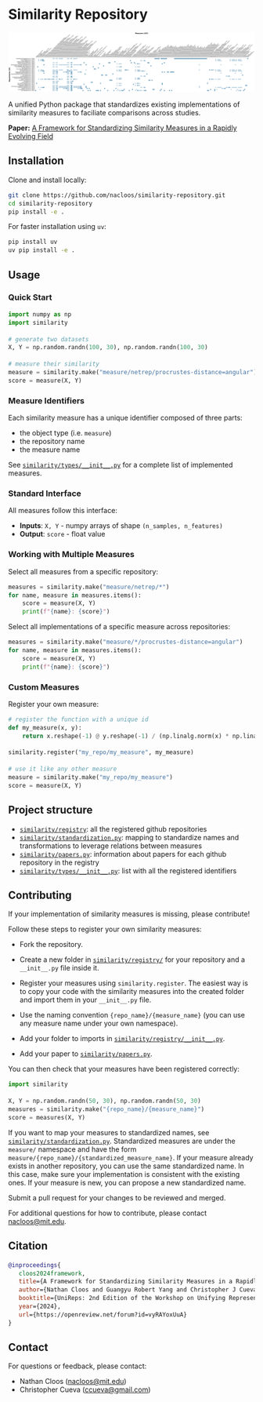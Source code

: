 # Similarity Repository


![Implemented measures](https://github.com/nacloos/similarity-repository/blob/main/figures/measures.png)


A unified Python package that standardizes existing implementations of similarity measures to faciliate comparisons across studies. 

**Paper:** [A Framework for Standardizing Similarity Measures in a Rapidly Evolving Field](https://openreview.net/pdf?id=vyRAYoxUuA)


## Installation

Clone and install locally:
```bash
git clone https://github.com/nacloos/similarity-repository.git
cd similarity-repository
pip install -e .
```
For faster installation using `uv`:
```bash
pip install uv
uv pip install -e .
```


## Usage

### Quick Start
```python
import numpy as np
import similarity

# generate two datasets
X, Y = np.random.randn(100, 30), np.random.randn(100, 30)

# measure their similarity
measure = similarity.make("measure/netrep/procrustes-distance=angular")
score = measure(X, Y)
```

### Measure Identifiers
Each similarity measure has a unique identifier composed of three parts:
* the object type (i.e. `measure`)
* the repository name
* the measure name


See [`similarity/types/__init__.py`](similarity/types/__init__.py) for a complete list of implemented measures.


### Standard Interface
All measures follow this interface:
- **Inputs**: `X, Y` - numpy arrays of shape `(n_samples, n_features)`
- **Output**: `score` - float value


### Working with Multiple Measures

Select all measures from a specific repository:
```python
measures = similarity.make("measure/netrep/*")
for name, measure in measures.items():
    score = measure(X, Y)
    print(f"{name}: {score}")
```

Select all implementations of a specific measure across repositories:
```python
measures = similarity.make("measure/*/procrustes-distance=angular")
for name, measure in measures.items():
    score = measure(X, Y)
    print(f"{name}: {score}")
```

### Custom Measures

Register your own measure:
```python
# register the function with a unique id
def my_measure(x, y):
    return x.reshape(-1) @ y.reshape(-1) / (np.linalg.norm(x) * np.linalg.norm(y))

similarity.register("my_repo/my_measure", my_measure)

# use it like any other measure
measure = similarity.make("my_repo/my_measure")
score = measure(X, Y)
```

## Project structure

* [`similarity/registry`](similarity/registry/): all the registered github repositories
* [`similarity/standardization.py`](similarity/standardization.py): mapping to standardize names and transformations to leverage relations between measures
* [`similarity/papers.py`](similarity/papers.py): information about papers for each github repository in the registry
* [`similarity/types/__init__.py`](similarity/types/__init__.py): list with all the registered identifiers


## Contributing
If your implementation of similarity measures is missing, please contribute!

Follow these steps to register your own similarity measures:
* Fork the repository.
* Create a new folder in [`similarity/registry/`](similarity/registry/) for your repository and a `__init__.py` file inside it.
* Register your measures using `similarity.register`. The easiest way is to copy your code with the similarity measures into the created folder and import them in your  `__init__.py` file.
* Use the naming convention `{repo_name}/{measure_name}` (you can use any measure name under your own namespace).

* Add your folder to imports in [`similarity/registry/__init__.py`](similarity/registry/__init__.py).
* Add your paper to [`similarity/papers.py`](similarity/papers.py).

You can then check that your measures have been registered correctly:
```python
import similarity

X, Y = np.random.randn(50, 30), np.random.randn(50, 30)
measures = similarity.make("{repo_name}/{measure_name}")
score = measures(X, Y)
```

If you want to map your measures to standardized names, see [`similarity/standardization.py`](similarity/standardization.py). Standardized measures are under the `measure/` namespace and have the form `measure/{repo_name}/{standardized_measure_name}`. If your measure already exists in another repository, you can use the same standardized name. In this case, make sure your implementation is consistent with the existing ones. If your measure is new, you can propose a new standardized name.


Submit a pull request for your changes to be reviewed and merged.

For additional questions for how to contribute, please contact nacloos@mit.edu.

## Citation

 ```bibtex
 @inproceedings{
    cloos2024framework,
    title={A Framework for Standardizing Similarity Measures in a Rapidly Evolving Field},
    author={Nathan Cloos and Guangyu Robert Yang and Christopher J Cueva},
    booktitle={UniReps: 2nd Edition of the Workshop on Unifying Representations in Neural Models},
    year={2024},
    url={https://openreview.net/forum?id=vyRAYoxUuA}
}
```


## Contact

For questions or feedback, please contact:
- Nathan Cloos (nacloos@mit.edu)
- Christopher Cueva (ccueva@gmail.com)

